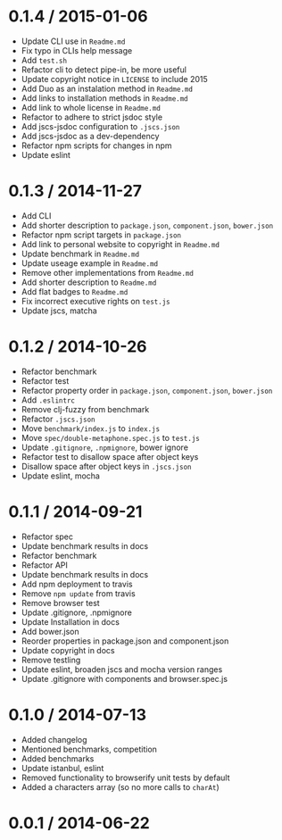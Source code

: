 
0.1.4 / 2015-01-06
==================

  * Update CLI use in `Readme.md`
  * Fix typo in CLIs help message
  * Add `test.sh`
  * Refactor cli to detect pipe-in, be more useful
  * Update copyright notice in `LICENSE` to include 2015
  * Add Duo as an instalation method in `Readme.md`
  * Add links to installation methods in `Readme.md`
  * Add link to whole license in `Readme.md`
  * Refactor to adhere to strict jsdoc style
  * Add jscs-jsdoc configuration to `.jscs.json`
  * Add jscs-jsdoc as a dev-dependency
  * Refactor npm scripts for changes in npm
  * Update eslint

0.1.3 / 2014-11-27
==================

 * Add CLI
 * Add shorter description to `package.json`, `component.json`, `bower.json`
 * Refactor npm script targets in `package.json`
 * Add link to personal website to copyright in `Readme.md`
 * Update benchmark in `Readme.md`
 * Update useage example in `Readme.md`
 * Remove other implementations from `Readme.md`
 * Add shorter description to `Readme.md`
 * Add flat badges to `Readme.md`
 * Fix incorrect executive rights on `test.js`
 * Update jscs, matcha

0.1.2 / 2014-10-26
==================

 * Refactor benchmark
 * Refactor test
 * Refactor property order in `package.json`, `component.json`, `bower.json`
 * Add `.eslintrc`
 * Remove clj-fuzzy from benchmark
 * Refactor `.jscs.json`
 * Move `benchmark/index.js` to `index.js`
 * Move `spec/double-metaphone.spec.js` to `test.js`
 * Update `.gitignore`, `.npmignore`, bower ignore
 * Refactor test to disallow space after object keys
 * Disallow space after object keys in `.jscs.json`
 * Update eslint, mocha

0.1.1 / 2014-09-21
==================

 * Refactor spec
 * Update benchmark results in docs
 * Refactor benchmark
 * Refactor API
 * Update benchmark results in docs
 * Add npm deployment to travis
 * Remove `npm update` from travis
 * Remove browser test
 * Update .gitignore, .npmignore
 * Update Installation in docs
 * Add bower.json
 * Reorder properties in package.json and component.json
 * Update copyright in docs
 * Remove testling
 * Update eslint, broaden jscs and mocha version ranges
 * Update .gitignore with components and browser.spec.js

0.1.0 / 2014-07-13
==================

 * Added changelog
 * Mentioned benchmarks, competition
 * Added benchmarks
 * Update istanbul, eslint
 * Removed functionality to browserify unit tests by default
 * Added a characters array (so no more calls to `charAt`)

0.0.1 / 2014-06-22
==================
